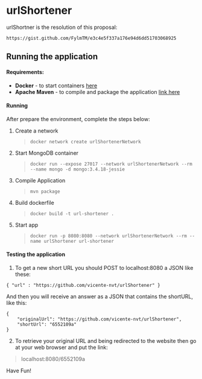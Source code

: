 # urlShortener

urlShortner is the resolution of this proposal:

	https://gist.github.com/FylmTM/e3c4e5f337a176e94d6dd51703068925

## Running the application

#### Requirements:
* **Docker** - to start containers [here](https://www.docker.com/products/docker-desktop)
* **Apache Maven** - to compile and package the application [link here](https://maven.apache.org/)

#### Running

After prepare the environment, complete the steps below:

1. Create a network

	> ```docker network create urlShortenerNetwork```

2. Start MongoDB container

	> ```docker run --expose 27017 --network urlShortenerNetwork --rm --name mongo -d mongo:3.4.18-jessie```
	
3. Compile Application

	> ```mvn package```
	
4. Build dockerfile

	> ```docker build -t url-shortener .```

5. Start app

	> ```docker run -p 8080:8080 --network urlShortenerNetwork --rm --name urlShortener url-shortener```


#### Testing the application

1. To get a new short URL you should POST to localhost:8080 a JSON like these:

```{ "url" : "https://github.com/vicente-nvt/urlShortener" }```

And then you will receive an answer as a JSON that contains the shortURL, like this:

```
{
    "originalUrl": "https://github.com/vicente-nvt/urlShortener",
    "shortUrl": "6552109a"
}
```

2. To retrieve your original URL and being redirected to the website then go at your web browser and put the link:

> localhost:8080/6552109a

Have Fun!
